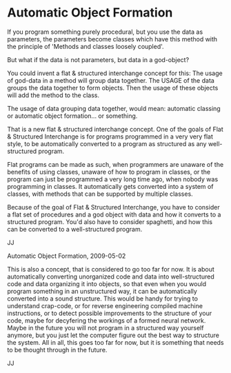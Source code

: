 ﻿Automatic Object Formation
==========================

If you program something purely procedural,
but you use the data as parameters,
the parameters become classes which have this method
with the principle of 'Methods and classes loosely coupled'.

But what if the data is not parameters, but data in a god-object?

You could invent a flat & structured interchange concept for this: The usage of god-data in a method will group data together. The USAGE of the data groups the data together to form objects. Then the usage of these objects will add the method to the class.

The usage of data grouping data together, would mean:
automatic classing or automatic object formation...
or something.

That is a new flat & structured interchange concept.
One of the goals of Flat & Structured Interchange is
for programs programmed in a very very flat style,
to be automatically converted to a program
as structured as any well-structured program.

Flat programs can be made as such, when
programmers are unaware of the benefits of using classes, unaware of how to program in classes, or the program can just be programmed a very long time ago, when nobody was programming in classes. It automatically gets converted into a system of classes, with methods that can be supported by multiple classes.

Because of the goal of Flat & Structured Interchange,
you have to consider a flat set of procedures
and a god object with data and how it converts to a structured program. You'd also have to consider spaghetti, and how this can be converted to a well-structured program.

JJ 


Automatic Object Formation,
2009-05-02

This is also a concept, that is considered to go too far for now. It is about automatically converting unorganized code and data into well-structured code and data organizing it into objects, so that even when you would program something in an unstructured way, it can be automatically converted into a sound structure. This would be handy for trying to understand crap-code, or for reverse engineering compiled machine instructions, or to detect possible improvements to the structure of your code, maybe for decyfering the workings of a formed neural network. Maybe in the future you will not program in a structured way yourself anymore, but you just let the computer figure out the best way to structure the system. All in all, this goes too far for now, but it is something that needs to be thought through in the future.

JJ
